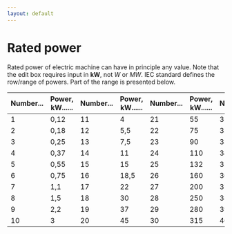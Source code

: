 ```yaml
---
layout: default
---
```


# Rated power

Rated power of electric machine can have in principle any value. Note that the edit box requires input in **kW**, not *W* or *MW*. IEC standard defines the row/range of powers. Part of the range is presented below.

Number...  |  Power, kW......  |  Number...  |  Power, kW......  |  Number...  |  Power, kW......  |  Number...  |  Power, kW......  |  Number...  |  Power, kW 
------------   |   -------------   | ------------ | ------------- | ------------ | ------------- | ------------ | ------------- | ------------ | -------------
1  |  0,12  |  11  | 4 | 21 | 55 | 31 | 355 | 41 | 1250
2 | 0,18 | 12 | 5,5 | 22 | 75 | 32 | 400 | 42 | 1400
3 | 0,25 | 13 | 7,5 | 23 | 90 | 33 | 450 | 43 | 1600
4 | 0,37 | 14 | 11 | 24 | 110 | 34 | 500 | 44 | 2000
5 | 0,55 | 15 | 15 | 25 | 132 | 35 | 560 | 45 | 2500
6 | 0,75 | 16 | 18,5 | 26 | 160 | 36 | 630 | 46 | 3150
7 | 1,1 | 17 | 22 | 27 | 200 | 37 | 710 | 47 | 4000
8 | 1,5 | 18 | 30 | 28 | 250 | 38 | 800 |  | 
9 | 2,2 | 19 | 37 | 29 | 280 | 39 | 900 |  | 
10| 3 | 20 | 45 | 30 | 315 | 40 | 1000 |  | 

